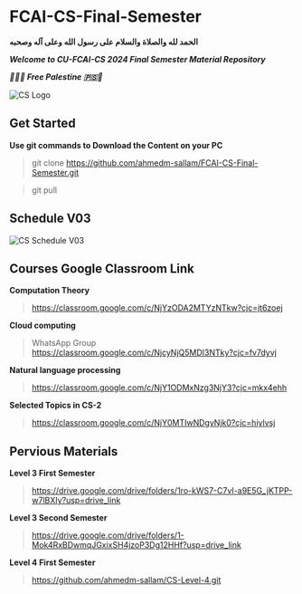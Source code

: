 # FCAI-CS-Final-Semester

**الحمد لله والصلاة والسلام على رسول الله وعلى آله وصحبه**

**_Welcome to CU-FCAI-CS 2024 Final Semester Material Repository_**

**_🔻🇵🇸 Free Palestine 🇵🇸🔻_**

![CS Logo](https://github.com/ahmedm-sallam/CS-Level-4/assets/97572668/e9aa621e-7161-4b51-ac32-ba3f94cfa173)

## Get Started
**Use git commands to Download the Content on your PC**
> git clone https://github.com/ahmedm-sallam/FCAI-CS-Final-Semester.git

> git pull

## Schedule V03

![CS Schedule V03](https://github.com/ahmedm-sallam/FCAI-CS-Final-Semester/assets/97572668/2210bcde-a0bf-49c8-8ece-3acc0f14dad0)

## Courses Google Classroom Link

**Computation Theory**
> https://classroom.google.com/c/NjYzODA2MTYzNTkw?cjc=jt6zoej

**Cloud computing**
> WhatsApp Group
> https://classroom.google.com/c/NjcyNjQ5MDI3NTky?cjc=fv7dyvj

**Natural language processing**
> https://classroom.google.com/c/NjY1ODMxNzg3NjY3?cjc=mkx4ehh

**Selected Topics in CS-2**
> https://classroom.google.com/c/NjY0MTIwNDgyNjk0?cjc=hiylvsj

## Pervious Materials
 
**Level 3 First Semester**
> https://drive.google.com/drive/folders/1ro-kWS7-C7vI-a9E5G_jKTPP-w7lBXIy?usp=drive_link

**Level 3 Second Semester**
> https://drive.google.com/drive/folders/1-Mok4RxBDwmqJGxixSH4jzoP3Dg12HHf?usp=drive_link

**Level 4 First Semester**
> https://github.com/ahmedm-sallam/CS-Level-4.git
